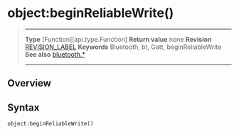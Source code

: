# object:beginReliableWrite()

> --------------------- ------------------------------------------------------------------------------------------
> __Type__              [Function][api.type.Function]
> __Return value__      none
> __Revision__          [REVISION_LABEL](REVISION_URL)
> __Keywords__          Bluetooth, bt, Gatt, beginReliableWrite
> __See also__          [bluetooth.*](/plugin.bluetooth.md)
> --------------------- ------------------------------------------------------------------------------------------

## Overview

## Syntax

	object:beginReliableWrite()
